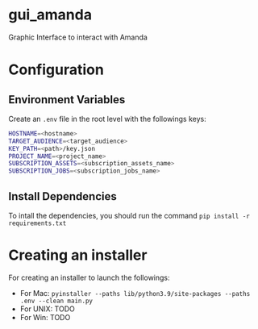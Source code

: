 # gui_amanda
Graphic Interface to interact with Amanda

# Configuration

## Environment Variables
Create an `.env` file in the root level with the followings keys:
```sh
HOSTNAME=<hostname>
TARGET_AUDIENCE=<target_audience>
KEY_PATH=<path>/key.json
PROJECT_NAME=<project_name>
SUBSCRIPTION_ASSETS=<subscription_assets_name>
SUBSCRIPTION_JOBS=<subscription_jobs_name>
```
## Install Dependencies
To intall the dependencies, you should run the command `pip install -r requirements.txt`

# Creating an installer
For creating an installer to launch the followings:

* For Mac: `pyinstaller --paths lib/python3.9/site-packages --paths .env --clean main.py`
* For UNIX: TODO
* For Win: TODO